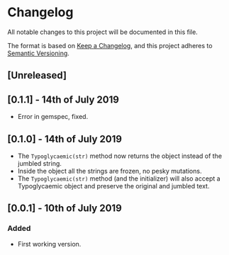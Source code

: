 # Changelog
All notable changes to this project will be documented in this file.

The format is based on [Keep a Changelog](https://keepachangelog.com/en/1.0.0/),
and this project adheres to [Semantic Versioning](https://semver.org/spec/v2.0.0.html).

## [Unreleased]

## [0.1.1] - 14th of July 2019

- Error in gemspec, fixed.

## [0.1.0] - 14th of July 2019

- The `Typoglycaemic(str)` method now returns the object instead of the jumbled string.
- Inside the object all the strings are frozen, no pesky mutations.
- The `Typoglycaemic(str)` method (and the initializer) will also accept a Typoglycaemic object and preserve the original and jumbled text.

## [0.0.1] - 10th of July 2019

### Added

- First working version.

